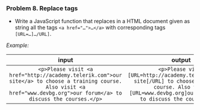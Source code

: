 ### Problem 8. Replace tags
*	Write a JavaScript function that replaces in a HTML document given as string all the tags `<a href="…">…</a>` with corresponding tags `[URL=…]…/URL]`.

_Example:_

| input | output |
|:-----:|:------:|
| `<p>Please visit <a href="http://academy.telerik.com">our site</a> to choose a training course. Also visit <a href="www.devbg.org">our forum</a> to discuss the courses.</p>` | `<p>Please visit [URL=http://academy.telerik.com]our site[/URL] to choose a training course. Also visit [URL=www.devbg.org]our forum[/URL] to discuss the courses.</p>` |

